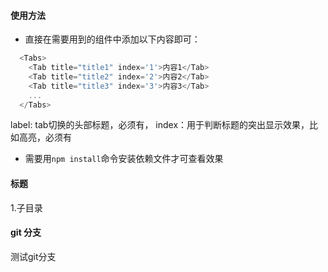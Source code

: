 #### 使用方法
 * 直接在需要用到的组件中添加以下内容即可：
  ```js
    <Tabs>
      <Tab title="title1" index='1'>内容1</Tab>
      <Tab title="title2" index='2'>内容2</Tab>
      <Tab title="title3" index='3'>内容3</Tab>
      ...
    </Tabs>
  ```
  label: tab切换的头部标题，必须有，
  index：用于判断标题的突出显示效果，比如高亮，必须有
  * 需要用`npm install`命令安装依赖文件才可查看效果


#### 标题
1.子目录

#### git 分支
测试git分支




